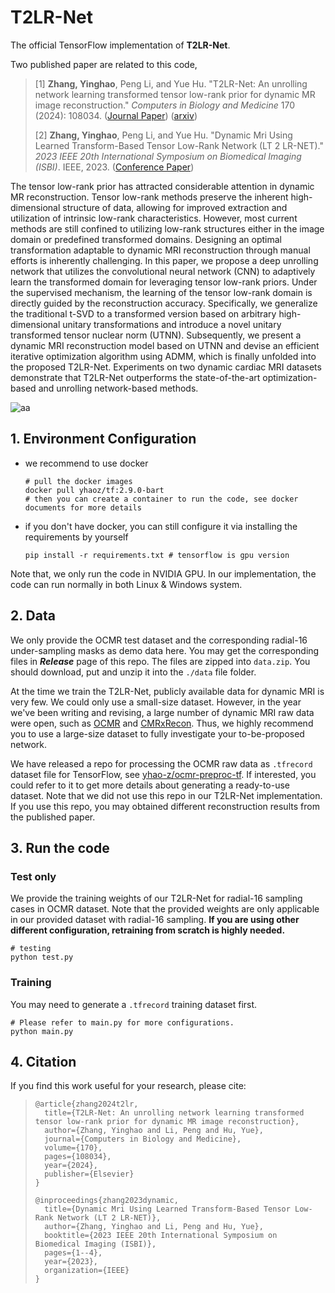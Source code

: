 # T2LR-Net
The official TensorFlow implementation of **T2LR-Net**.

Two published paper are related to this code,

> [1] **Zhang, Yinghao**, Peng Li, and Yue Hu. "T2LR-Net: An unrolling network learning transformed tensor low-rank prior for dynamic MR image reconstruction." *Computers in Biology and Medicine* 170 (2024): 108034. ([Journal Paper](https://www.sciencedirect.com/science/article/pii/S0010482524001185)) ([arxiv](https://arxiv.org/abs/2209.03832))
>
> [2] **Zhang, Yinghao**, Peng Li, and Yue Hu. "Dynamic Mri Using Learned Transform-Based Tensor Low-Rank Network (LT 2 LR-NET)." *2023 IEEE 20th International Symposium on Biomedical Imaging (ISBI)*. IEEE, 2023. ([Conference Paper](https://ieeexplore.ieee.org/abstract/document/10230437/))

The tensor low-rank prior has attracted considerable attention in dynamic MR reconstruction. Tensor low-rank methods preserve the inherent high-dimensional structure of data, allowing for improved extraction and utilization of intrinsic low-rank characteristics. However, most current methods are still confined to utilizing low-rank structures either in the image domain or predefined transformed domains. Designing an optimal transformation adaptable to dynamic MRI reconstruction through manual efforts is inherently challenging. In this paper, we propose a deep unrolling network that utilizes the convolutional neural network (CNN) to adaptively learn the transformed domain for leveraging tensor low-rank priors. Under the supervised mechanism, the learning of the tensor low-rank domain is directly guided by the reconstruction accuracy. Specifically, we generalize the traditional t-SVD to a transformed version based on arbitrary high-dimensional unitary transformations and introduce a novel unitary transformed tensor nuclear norm (UTNN). Subsequently, we present a dynamic MRI reconstruction model based on UTNN and devise an efficient iterative optimization algorithm using ADMM, which is finally unfolded into the proposed T2LR-Net. Experiments on two dynamic cardiac MRI datasets demonstrate that T2LR-Net outperforms the state-of-the-art optimization-based and unrolling network-based methods.

![aa](https://yhao-img-bed.obs.cn-north-4.myhuaweicloud.com/202404142029788.png)

## 1. Environment Configuration

- we recommend to use docker

  ```shell
  # pull the docker images
  docker pull yhaoz/tf:2.9.0-bart
  # then you can create a container to run the code, see docker documents for more details
  ```

- if you don't have docker, you can still configure it via installing the requirements by yourself

  ```shell
  pip install -r requirements.txt # tensorflow is gpu version
  ```

Note that, we only run the code in NVIDIA GPU. In our implementation, the code can run normally in both Linux & Windows system.

## 2. Data

We only provide the OCMR test dataset and the corresponding radial-16 under-sampling masks as demo data here. You may get the corresponding files in ***Release*** page of this repo. The files are zipped into `data.zip`. You should download, put and unzip it into the `./data` file folder.

At the time we train the T2LR-Net, publicly available data for dynamic MRI is very few. We could only use a small-size dataset. However, in the year we've been writing and revising, a large number of dynamic MRI raw data were open, such as [OCMR](https://www.ocmr.info/) and [CMRxRecon](https://cmrxrecon.github.io/Home.html). Thus, we highly recommend you to use a large-size dataset to fully investigate your to-be-proposed network.

We have released a repo for processing the OCMR raw data as `.tfrecord` dataset file for TensorFlow, see [yhao-z/ocmr-preproc-tf](https://github.com/yhao-z/ocmr-preproc-tf). If interested, you could refer to it to get more details about generating a ready-to-use dataset. Note that we did not use this repo in our T2LR-Net implementation. If you use this repo, you may obtained different reconstruction results from the published paper.

## 3. Run the code

### Test only

We provide the training weights of our T2LR-Net for radial-16 sampling cases in OCMR dataset. Note that the provided weights are only applicable in our provided dataset with radial-16 sampling. **If you are using other different configuration, retraining from scratch is highly needed.**

```shell
# testing
python test.py
```

### Training

You may need to generate a `.tfrecord` training dataset first.

```shell
# Please refer to main.py for more configurations.
python main.py
```

## 4. Citation

If you find this work useful for your research, please cite:

> ```
> @article{zhang2024t2lr,
>   title={T2LR-Net: An unrolling network learning transformed tensor low-rank prior for dynamic MR image reconstruction},
>   author={Zhang, Yinghao and Li, Peng and Hu, Yue},
>   journal={Computers in Biology and Medicine},
>   volume={170},
>   pages={108034},
>   year={2024},
>   publisher={Elsevier}
> }
> 
> @inproceedings{zhang2023dynamic,
>   title={Dynamic Mri Using Learned Transform-Based Tensor Low-Rank Network (LT 2 LR-NET)},
>   author={Zhang, Yinghao and Li, Peng and Hu, Yue},
>   booktitle={2023 IEEE 20th International Symposium on Biomedical Imaging (ISBI)},
>   pages={1--4},
>   year={2023},
>   organization={IEEE}
> }
> ```



























